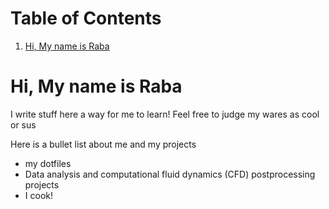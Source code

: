 
# Table of Contents

1.  [Hi, My name is Raba](#org7e13f68)



<a id="org7e13f68"></a>

# Hi, My name is Raba

I write stuff here a way for me to learn! Feel free to judge my wares as cool or sus

Here is a bullet list about me and my projects

-   my dotfiles
-   Data analysis and computational fluid dynamics (CFD) postprocessing projects
-   I cook!

